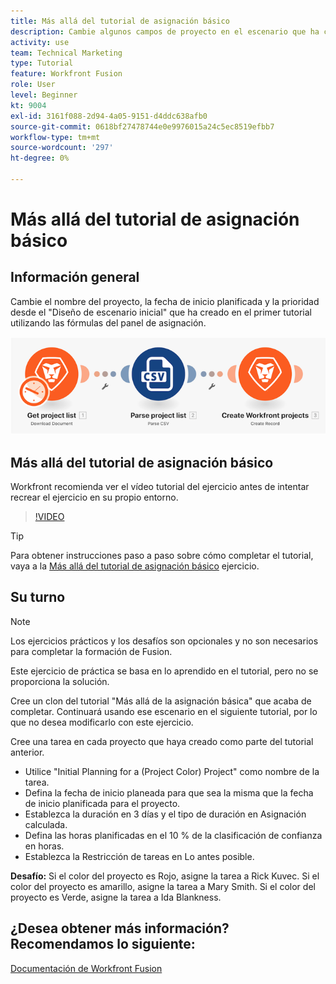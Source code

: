 ```yaml
---
title: Más allá del tutorial de asignación básico
description: Cambie algunos campos de proyecto en el escenario que ha creado anteriormente utilizando las fórmulas del panel de asignación en [!DNL Adobe Workfront Fusion].
activity: use
team: Technical Marketing
type: Tutorial
feature: Workfront Fusion
role: User
level: Beginner
kt: 9004
exl-id: 3161f088-2d94-4a05-9151-d4ddc638afb0
source-git-commit: 0618bf27478744e0e9976015a24c5ec8519efbb7
workflow-type: tm+mt
source-wordcount: '297'
ht-degree: 0%

---
```


# Más allá del tutorial de asignación básico

## Información general

Cambie el nombre del proyecto, la fecha de inicio planificada y la prioridad desde el &quot;Diseño de escenario inicial&quot; que ha creado en el primer tutorial utilizando las fórmulas del panel de asignación.

![Una imagen del escenario de fusión](assets/understand-the-basics-1.png)

## Más allá del tutorial de asignación básico

Workfront recomienda ver el vídeo tutorial del ejercicio antes de intentar recrear el ejercicio en su propio entorno.

>[!VIDEO](https://video.tv.adobe.com/v/335264/?quality=12)

>[!TIP]
>
>Para obtener instrucciones paso a paso sobre cómo completar el tutorial, vaya a la [Más allá del tutorial de asignación básico](https://experienceleague.adobe.com/docs/workfront-learn/tutorials-workfront/fusion/exercises/beyond-basic-mapping.html?lang=en) ejercicio.

## Su turno

>[!NOTE]
>
>Los ejercicios prácticos y los desafíos son opcionales y no son necesarios para completar la formación de Fusion.

Este ejercicio de práctica se basa en lo aprendido en el tutorial, pero no se proporciona la solución.

Cree un clon del tutorial &quot;Más allá de la asignación básica&quot; que acaba de completar. Continuará usando ese escenario en el siguiente tutorial, por lo que no desea modificarlo con este ejercicio.

Cree una tarea en cada proyecto que haya creado como parte del tutorial anterior.

* Utilice &quot;Initial Planning for a (Project Color) Project&quot; como nombre de la tarea.
* Defina la fecha de inicio planeada para que sea la misma que la fecha de inicio planificada para el proyecto.
* Establezca la duración en 3 días y el tipo de duración en Asignación calculada.
* Defina las horas planificadas en el 10 % de la clasificación de confianza en horas.
* Establezca la Restricción de tareas en Lo antes posible.

**Desafío:** Si el color del proyecto es Rojo, asigne la tarea a Rick Kuvec. Si el color del proyecto es amarillo, asigne la tarea a Mary Smith. Si el color del proyecto es Verde, asigne la tarea a Ida Blankness.

## ¿Desea obtener más información? Recomendamos lo siguiente:

[Documentación de Workfront Fusion](https://experienceleague.adobe.com/docs/workfront/using/adobe-workfront-fusion/workfront-fusion-2.html?lang=en)
